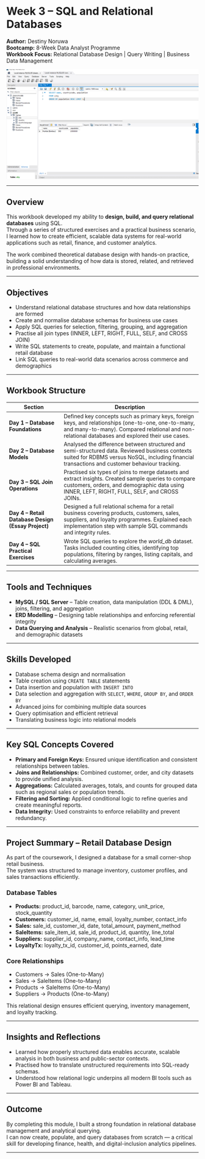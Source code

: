 # Week 3 – SQL and Relational Databases  

**Author:** Destiny Noruwa  
**Bootcamp:** 8-Week Data Analyst Programme  
**Workbook Focus:** Relational Database Design | Query Writing | Business Data Management  

![SQL Query Screenshot](./VISUAL/SQLQUERY.png)


---

## Overview  

This workbook developed my ability to **design, build, and query relational databases** using SQL.  
Through a series of structured exercises and a practical business scenario, I learned how to create efficient, scalable data systems for real-world applications such as retail, finance, and customer analytics.  

The work combined theoretical database design with hands-on practice, building a solid understanding of how data is stored, related, and retrieved in professional environments.

---

## Objectives  

- Understand relational database structures and how data relationships are formed  
- Create and normalise database schemas for business use cases  
- Apply SQL queries for selection, filtering, grouping, and aggregation  
- Practise all join types (INNER, LEFT, RIGHT, FULL, SELF, and CROSS JOIN)  
- Write SQL statements to create, populate, and maintain a functional retail database  
- Link SQL queries to real-world data scenarios across commerce and demographics  

---

## Workbook Structure  

| Section | Description |
|----------|-------------|
| **Day 1 – Database Foundations** | Defined key concepts such as primary keys, foreign keys, and relationships (one-to-one, one-to-many, and many-to-many). Compared relational and non-relational databases and explored their use cases. |
| **Day 2 – Database Models** | Analysed the difference between structured and semi-structured data. Reviewed business contexts suited for RDBMS versus NoSQL, including financial transactions and customer behaviour tracking. |
| **Day 3 – SQL Join Operations** | Practised six types of joins to merge datasets and extract insights. Created sample queries to compare customers, orders, and demographic data using INNER, LEFT, RIGHT, FULL, SELF, and CROSS JOINs. |
| **Day 4 – Retail Database Design (Essay Project)** | Designed a full relational schema for a retail business covering products, customers, sales, suppliers, and loyalty programmes. Explained each implementation step with sample SQL commands and integrity rules. |
| **Day 4 – SQL Practical Exercises** | Wrote SQL queries to explore the *world_db* dataset. Tasks included counting cities, identifying top populations, filtering by ranges, listing capitals, and calculating averages. |

---

## Tools and Techniques  

- **MySQL / SQL Server** – Table creation, data manipulation (DDL & DML), joins, filtering, and aggregation  
- **ERD Modelling** – Designing table relationships and enforcing referential integrity  
- **Data Querying and Analysis** – Realistic scenarios from global, retail, and demographic datasets  

---

## Skills Developed  

- Database schema design and normalisation  
- Table creation using `CREATE TABLE` statements  
- Data insertion and population with `INSERT INTO`  
- Data selection and aggregation with `SELECT`, `WHERE`, `GROUP BY`, and `ORDER BY`  
- Advanced joins for combining multiple data sources  
- Query optimisation and efficient retrieval  
- Translating business logic into relational models  

---

## Key SQL Concepts Covered  

- **Primary and Foreign Keys:** Ensured unique identification and consistent relationships between tables.  
- **Joins and Relationships:** Combined customer, order, and city datasets to provide unified analysis.  
- **Aggregations:** Calculated averages, totals, and counts for grouped data such as regional sales or population trends.  
- **Filtering and Sorting:** Applied conditional logic to refine queries and create meaningful reports.  
- **Data Integrity:** Used constraints to enforce reliability and prevent redundancy.  

---

## Project Summary – Retail Database Design  

As part of the coursework, I designed a database for a small corner-shop retail business.  
The system was structured to manage inventory, customer profiles, and sales transactions efficiently.  

### Database Tables  

- **Products:** product_id, barcode, name, category, unit_price, stock_quantity  
- **Customers:** customer_id, name, email, loyalty_number, contact_info  
- **Sales:** sale_id, customer_id, date, total_amount, payment_method  
- **SaleItems:** sale_item_id, sale_id, product_id, quantity, line_total  
- **Suppliers:** supplier_id, company_name, contact_info, lead_time  
- **LoyaltyTx:** loyalty_tx_id, customer_id, points_earned, date  

### Core Relationships  

- Customers → Sales (One-to-Many)  
- Sales → SaleItems (One-to-Many)  
- Products → SaleItems (One-to-Many)  
- Suppliers → Products (One-to-Many)  

This relational design ensures efficient querying, inventory management, and loyalty tracking.  

---

## Insights and Reflections  

- Learned how properly structured data enables accurate, scalable analysis in both business and public-sector contexts.  
- Practised how to translate unstructured requirements into SQL-ready schemas.  
- Understood how relational logic underpins all modern BI tools such as Power BI and Tableau.  

---

## Outcome  

By completing this module, I built a strong foundation in relational database management and analytical querying.  
I can now create, populate, and query databases from scratch — a critical skill for developing finance, health, and digital-inclusion analytics pipelines.


---
